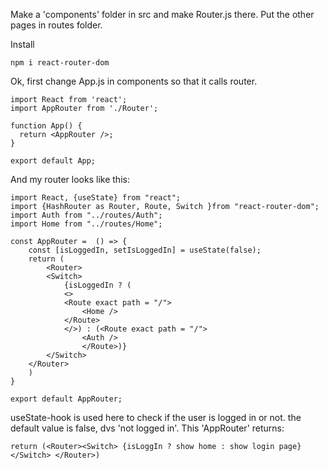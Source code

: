 Make a 'components' folder in src and make Router.js there.
Put the other pages in routes folder.

Install 
```
npm i react-router-dom
```

Ok, first change App.js in components so that it calls router.

```
import React from 'react';
import AppRouter from './Router';

function App() {
  return <AppRouter />;
}

export default App;
```

And my router looks like this:

```
import React, {useState} from "react";
import {HashRouter as Router, Route, Switch }from "react-router-dom";
import Auth from "../routes/Auth";
import Home from "../routes/Home";

const AppRouter =  () => {
    const [isLoggedIn, setIsLoggedIn] = useState(false);
    return (
        <Router>
        <Switch>
            {isLoggedIn ? (
            <>
            <Route exact path = "/">
                <Home />
            </Route>
            </>) : (<Route exact path = "/">
                <Auth />
                </Route>)}
        </Switch>
    </Router>
    )
}

export default AppRouter;
```

useState-hook is used here to check if the user is logged in or not. the default value is false, dvs 'not logged in'. 
This 'AppRouter' returns:
```
return (<Router><Switch> {isLoggIn ? show home : show login page} </Switch> </Router>)
```